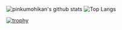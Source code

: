 ![pinkumohikan's github stats](https://github-readme-stats.vercel.app/api?username=nizi24&count_private=true&show_icons=true&theme=radical)
![Top Langs](https://github-readme-stats.vercel.app/api/top-langs/?username=nizi24&theme=radical)

[![trophy](https://github-profile-trophy.vercel.app/?username=nizi24)](https://github.com/ryo-ma/github-profile-trophy)
